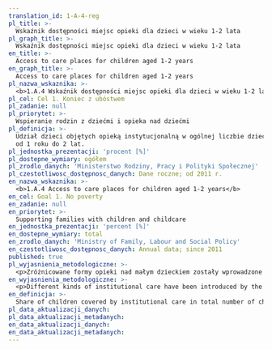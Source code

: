 ```yaml
---
translation_id: 1-A-4-reg
pl_title: >-
  Wskaźnik dostępności miejsc opieki dla dzieci w wieku 1-2 lata
pl_graph_title: >-
  Wskaźnik dostępności miejsc opieki dla dzieci w wieku 1-2 lata
en_title: >-
  Access to care places for children aged 1-2 years
en_graph_title: >-
  Access to care places for children aged 1-2 years
pl_nazwa_wskaznika: >-
  <b>1.A.4 Wskaźnik dostępności miejsc opieki dla dzieci w wieku 1-2 lata </b>
pl_cel: Cel 1. Koniec z ubóstwem
pl_zadanie: null
pl_priorytet: >-
  Wspieranie rodzin z dziećmi i opieka nad dziećmi
pl_definicja: >-
  Udział dzieci objętych opieką instytucjonalną w ogólnej liczbie dzieci w wieku
  od 1 roku do 2 lat.
pl_jednostka_prezentacji: 'procent [%]'
pl_dostepne_wymiary: ogółem
pl_zrodlo_danych: 'Ministerstwo Rodziny, Pracy i Polityki Społecznej'
pl_czestotliwosc_dostępnosc_danych: Dane roczne; od 2011 r.
en_nazwa_wskaznika: >-
  <b>1.A.4 Access to care places for children aged 1-2 years</b>
en_cel: Goal 1. No poverty
en_zadanie: null
en_priorytet: >-
  Supporting families with children and childcare
en_jednostka_prezentacji: 'percent [%]'
en_dostepne_wymiary: total
en_zrodlo_danych: 'Ministry of Family, Labour and Social Policy'
en_czestotliwosc_dostępnosc_danych: Annual data; since 2011
published: true
pl_wyjasnienia_metodologiczne: >-
  <p>Zróżnicowane formy opieki nad małym dzieckiem zostały wprowadzone ustawą z dnia 4 lutego 2011 r. o opiece nad dziećmi w wieku do lat 3, która weszła w życie z dniem 4 kwietnia 2011 r., natomiast przepisy dotyczące niań – od października 2011 r.</p><p>Ustawa przewiduje sprawowanie opieki nad dziećmi w: żłobkach, klubach dziecięcych, przez dziennego opiekuna oraz przez nianię do ukończenia przez dziecko 3 roku życia. Na mocy ustawy żłobki przestały być częścią systemu opieki zdrowotnej, a opieka w nich sprawowana nie jest świadczeniem zdrowotnym. Do 2011 r. dzieci były objęte opieką w żłobkach i oddziałach żłobkowych.</p><p><b>Dzieci w żłobkach i klubach dziecięcych:</b></p><p>– wpisanych do rejestru, o których mowa w rozdz. 3 ustawy o opiece nad dziećmi w wieku do lat 3 (Dz.U. z 2011 r. Nr 45, poz. 235, z późn. zm.) pochodzące ze sprawozdania sporządzanego przez gminę z wykonania zadań z zakresu opieki nad dziećmi w wieku do lat 3 (publiczne i niepubliczne otrzymujące dotacje);</p><p>– prowadzonych przez podmioty niepubliczne na zasadzie działalności gospodarczej w zakresie świadczenia usług opieki nad dziećmi w wieku do lat 3, za które gmina nie przekazuje dotacji (szacunek na podstawie przeciętnej liczby miejsc w podmiotach publicznych i niepublicznych otrzymujących dotacje).</p><p><b>Dzieci znajdujące się pod opieką dziennego opiekuna</b> na ostatni dzień okresu sprawozdawczego (dane pochodzą ze sprawozdań z wykonywania zadań z zakresu opieki nad dziećmi w wieku do lat 3).</p><p><b>Liczba niań</b> (przyjmuje się, że pod opieką jednej niani znajduje się 1 dziecko) zgłoszonych do ubezpieczeń społecznych lub ubezpieczenia zdrowotnego (dane są przekazywane, zgodnie z art. 53 ww. ustawy, ministrowi właściwemu ds. rodziny przez Zakład Ubezpieczeń Społecznych).</p>
en_wyjasnienia_metodologiczne: >-
  <p>Different kinds of institutional care have been introduced by the Law on Childcare for children up tothe age of 3 dated 4 February 2011, in force since 4 April 2011 and the provisions concerning nannies -since October 2011.</p><p>The law provides for the following types of care: nursery, children’s clubs, day carer and nanny, forchildren up to the age of 3. Pursuant to the Act, the nurseries are no longer part of the health caresystem and the care exercised in them is not the health service. By 2011 children were taken care ofin nurseries and nursery wards.</p><p><b>Children in nurseries and children’s clubs:</b></p><p> - entered into register referred to in Chapter 3 of the Law on Childcare of children up to the age of 3dated 4 February 2011 (Journal of Laws No.45, item 235, with later amendments), taken from thereport of municipality on the implementation of tasks related to the care for children up to the ageof 3 (public and non-public receiving allocations).</p><p> - run by on-public entities providing private childcare services for children up to the age of 3, forwhich municipality (gmina) does not grant allocations (estimation on the basis of the averagenumber of places in public and non-public entities receiving allocations).</p><p><b>Children under the care of a day carer</b> as of the last day of the reporting period (data come fromreports on the implementation of tasks related to the care for children up to the age of 3).</p><p><b>The number of nannies</b> (it is assumed that one child is under the care of one nanny) registered insocial security or health insurance (data are provided, pursuant to the art. 53 of the above-mentioned law, to the Minister responsible for the family policy by the Social Insurance Institution).</p>
en_definicja: >-
  Share of children covered by institutional care in total number of children aged 1-2.
pl_data_aktualizacji_danych:
pl_data_aktualizacji_metadanych:
en_data_aktualizacji_danych:
en_data_aktualizacji_metadanych:
---
```

